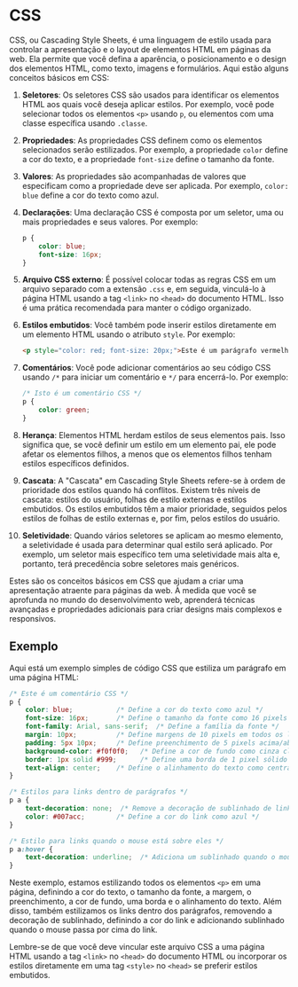 # CSS

CSS, ou Cascading Style Sheets, é uma linguagem de estilo usada para controlar a apresentação e o layout de elementos HTML em páginas da web. Ela permite que você defina a aparência, o posicionamento e o design dos elementos HTML, como texto, imagens e formulários. Aqui estão alguns conceitos básicos em CSS:

1. **Seletores**: Os seletores CSS são usados para identificar os elementos HTML aos quais você deseja aplicar estilos. Por exemplo, você pode selecionar todos os elementos `<p>` usando `p`, ou elementos com uma classe específica usando `.classe`.

2. **Propriedades**: As propriedades CSS definem como os elementos selecionados serão estilizados. Por exemplo, a propriedade `color` define a cor do texto, e a propriedade `font-size` define o tamanho da fonte.

3. **Valores**: As propriedades são acompanhadas de valores que especificam como a propriedade deve ser aplicada. Por exemplo, `color: blue` define a cor do texto como azul.

4. **Declarações**: Uma declaração CSS é composta por um seletor, uma ou mais propriedades e seus valores. Por exemplo:
   ```css
   p {
       color: blue;
       font-size: 16px;
   }
   ```

5. **Arquivo CSS externo**: É possível colocar todas as regras CSS em um arquivo separado com a extensão `.css` e, em seguida, vinculá-lo à página HTML usando a tag `<link>` no `<head>` do documento HTML. Isso é uma prática recomendada para manter o código organizado.

6. **Estilos embutidos**: Você também pode inserir estilos diretamente em um elemento HTML usando o atributo `style`. Por exemplo:
   ```html
   <p style="color: red; font-size: 20px;">Este é um parágrafo vermelho.</p>
   ```

7. **Comentários**: Você pode adicionar comentários ao seu código CSS usando `/*` para iniciar um comentário e `*/` para encerrá-lo. Por exemplo:
   ```css
   /* Isto é um comentário CSS */
   p {
       color: green;
   }
   ```

8. **Herança**: Elementos HTML herdam estilos de seus elementos pais. Isso significa que, se você definir um estilo em um elemento pai, ele pode afetar os elementos filhos, a menos que os elementos filhos tenham estilos específicos definidos.

9. **Cascata**: A "Cascata" em Cascading Style Sheets refere-se à ordem de prioridade dos estilos quando há conflitos. Existem três níveis de cascata: estilos do usuário, folhas de estilo externas e estilos embutidos. Os estilos embutidos têm a maior prioridade, seguidos pelos estilos de folhas de estilo externas e, por fim, pelos estilos do usuário.

10. **Seletividade**: Quando vários seletores se aplicam ao mesmo elemento, a seletividade é usada para determinar qual estilo será aplicado. Por exemplo, um seletor mais específico tem uma seletividade mais alta e, portanto, terá precedência sobre seletores mais genéricos.

Estes são os conceitos básicos em CSS que ajudam a criar uma apresentação atraente para páginas da web. À medida que você se aprofunda no mundo do desenvolvimento web, aprenderá técnicas avançadas e propriedades adicionais para criar designs mais complexos e responsivos.

## Exemplo

Aqui está um exemplo simples de código CSS que estiliza um parágrafo em uma página HTML:

```css
/* Este é um comentário CSS */
p {
    color: blue;           /* Define a cor do texto como azul */
    font-size: 16px;       /* Define o tamanho da fonte como 16 pixels */
    font-family: Arial, sans-serif;  /* Define a família da fonte */
    margin: 10px;          /* Define margens de 10 pixels em todos os lados */
    padding: 5px 10px;     /* Define preenchimento de 5 pixels acima/abaixo e 10 pixels à esquerda/direita */
    background-color: #f0f0f0;   /* Define a cor de fundo como cinza claro */
    border: 1px solid #999;      /* Define uma borda de 1 pixel sólido cinza */
    text-align: center;    /* Define o alinhamento do texto como centralizado */
}

/* Estilos para links dentro de parágrafos */
p a {
    text-decoration: none;  /* Remove a decoração de sublinhado de links */
    color: #007acc;        /* Define a cor do link como azul */
}

/* Estilo para links quando o mouse está sobre eles */
p a:hover {
    text-decoration: underline;  /* Adiciona um sublinhado quando o mouse está sobre o link */
}
```

Neste exemplo, estamos estilizando todos os elementos `<p>` em uma página, definindo a cor do texto, o tamanho da fonte, a margem, o preenchimento, a cor de fundo, uma borda e o alinhamento do texto. Além disso, também estilizamos os links dentro dos parágrafos, removendo a decoração de sublinhado, definindo a cor do link e adicionando sublinhado quando o mouse passa por cima do link.

Lembre-se de que você deve vincular este arquivo CSS a uma página HTML usando a tag `<link>` no `<head>` do documento HTML ou incorporar os estilos diretamente em uma tag `<style>` no `<head>` se preferir estilos embutidos.

